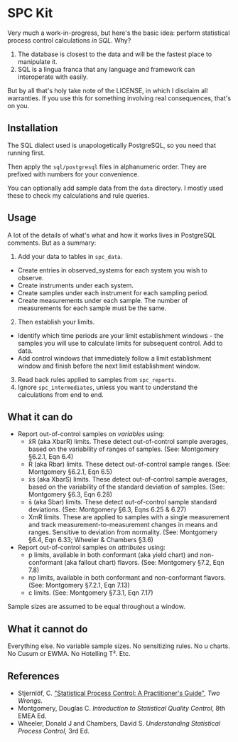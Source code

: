 # SPC Kit

Very much a work-in-progress, but here's the basic idea: perform statistical process
control calculations _in SQL_. Why?

1. The database is closest to the data and will be the fastest place to manipulate it.
2. SQL is a lingua franca that any language and framework can interoperate with easily.

But by all that's holy take note of the LICENSE, in which I disclaim all warranties.
If you use this for something involving real consequences, that's on you.

## Installation

The SQL dialect used is unapologetically PostgreSQL, so you need that running first.

Then apply the `sql/postgresql` files in alphanumeric order. They are prefixed with
numbers for your convenience.

You can optionally add sample data from the `data` directory. I mostly used these to
check my calculations and rule queries.

## Usage

A lot of the details of what's what and how it works lives in PostgreSQL comments.
But as a summary:

1. Add your data to tables in `spc_data`.
  * Create entries in observed_systems for each system you wish to observe.
  * Create instruments under each system.
  * Create samples under each instrument for each sampling period.
  * Create measurements under each sample. The number of measurements for each sample must be the same.
2. Then establish your limits.
  * Identify which time periods are your limit establishment windows - the samples you will
    use to calculate limits for subsequent control. Add to data.
  * Add control windows that immediately follow a limit establishment window and finish before
  the next limit establishment window.
3. Read back rules applied to samples from `spc_reports`.
3. Ignore `spc_intermediates`, unless you want to understand the calculations from end to end.

## What it can do

* Report out-of-control samples on _variables_ using:
    * x̄R (aka XbarR) limits. These detect out-of-control sample averages, based on the variability of ranges of samples. 
      (See: Montgomery §6.2.1, Eqn 6.4)
    * R̄ (aka Rbar) limits. These detect out-of-control sample ranges. (See: Montgomery §6.2.1, Eqn 6.5)
    * x̄s (aka XbarS) limits. These detect out-of-control sample averages, based on the variability of the standard
      deviation of samples. (See: Montgomery §6.3, Eqn 6.28)
    * s̄ (aka Sbar) limits. These detect out-of-control sample standard deviations. (See: Montgomery §6.3, Eqns 6.25 & 
      6.27)
    * XmR limits. These are applied to samples with a single measurement and track measurement-to-measurement changes in
      means and ranges. Sensitive to deviation from normality. (See: Montgomery §6.4, Eqn 6.33; Wheeler & Chambers §3.6)
* Report out-of-control samples on _attributes_ using:
    * p limits, available in both conformant (aka yield chart) and non-conformant (aka fallout chart) flavors. (See:
      Montgomery §7.2, Eqn 7.8)
    * np limits, available in both conformant and non-conformant flavors. (See: Montgomery §7.2.1, Eqn 7.13)
    * c limits. (See: Montgomery §7.3.1, Eqn 7.17)

Sample sizes are assumed to be equal throughout a window.

## What it cannot do

Everything else. No variable sample sizes. No sensitizing rules. No u charts. No Cusum or EWMA. No Hotelling T². Etc.

## References

* Stjernlöf, C. ["Statistical Process Control: A Practitioner's Guide"](https://two-wrongs.com/statistical-process-control-a-practitioners-guide.html),
  _Two Wrongs_. 
* Montgomery, Douglas C. _Introduction to Statistical Quality Control_, 8th EMEA Ed.
* Wheeler, Donald J and Chambers, David S. _Understanding Statistical Process Control_, 3rd Ed.

